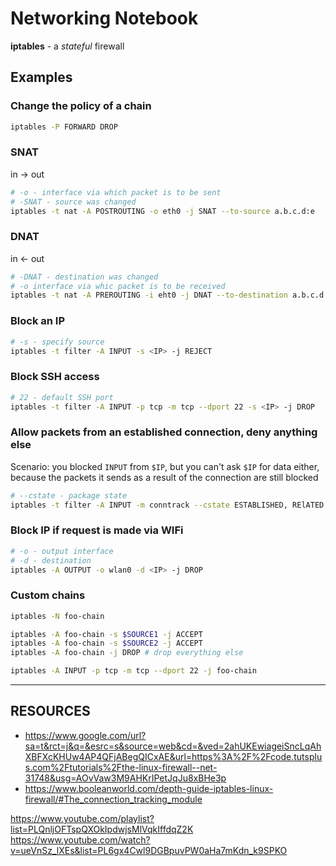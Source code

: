# Networking Notebook

**iptables** - a _stateful_ firewall

## Examples

### Change the policy of a chain

```sh
iptables -P FORWARD DROP
```

### SNAT

in -> out

```sh
# -o - interface via which packet is to be sent
# -SNAT - source was changed
iptables -t nat -A POSTROUTING -o eth0 -j SNAT --to-source a.b.c.d:e
```

### DNAT

in <- out

```sh
# -DNAT - destination was changed
# -o interface via whic packet is to be received
iptables -t nat -A PREROUTING -i eht0 -j DNAT --to-destination a.b.c.d:e
```

### Block an IP
 
```sh
# -s - specify source
iptables -t filter -A INPUT -s <IP> -j REJECT
```

### Block SSH access

```sh
# 22 - default SSH port
iptables -t filter -A INPUT -p tcp -m tcp --dport 22 -s <IP> -j DROP
```

### Allow packets from an established connection, deny anything else

Scenario: you blocked `INPUT` from `$IP`, but you can't ask `$IP` for data either, because the packets it sends as a result of the connection are still blocked

```sh
# --cstate - package state
iptables -t filter -A INPUT -m conntrack --cstate ESTABLISHED, RElATED -j ACCEPT
```

### Block IP if request is made via WIFi

```sh
# -o - output interface
# -d - destination
iptables -A OUTPUT -o wlan0 -d <IP> -j DROP
```

### Custom chains

```sh
iptables -N foo-chain

iptables -A foo-chain -s $SOURCE1 -j ACCEPT
iptables -A foo-chain -s $SOURCE2 -j ACCEPT
iptables -A foo-chain -j DROP # drop everything else

iptables -A INPUT -p tcp -m tcp --dport 22 -j foo-chain
```

---

## RESOURCES

* https://www.google.com/url?sa=t&rct=j&q=&esrc=s&source=web&cd=&ved=2ahUKEwiageiSncLqAhXBFXcKHUw4AP4QFjABegQICxAE&url=https%3A%2F%2Fcode.tutsplus.com%2Ftutorials%2Fthe-linux-firewall--net-31748&usg=AOvVaw3M9AHKrIPetJqJu8xBHe3p
* https://www.booleanworld.com/depth-guide-iptables-linux-firewall/#The_connection_tracking_module

https://www.youtube.com/playlist?list=PLQnljOFTspQXOkIpdwjsMlVqkIffdqZ2K
https://www.youtube.com/watch?v=ueVnSz_lXEs&list=PL6gx4Cwl9DGBpuvPW0aHa7mKdn_k9SPKO
